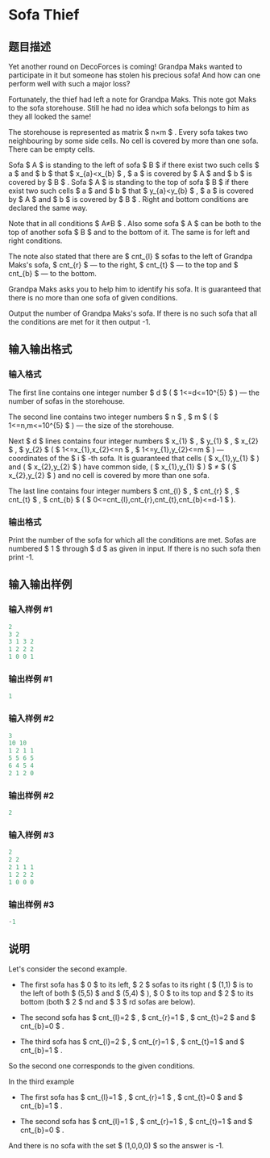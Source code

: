 # Sofa Thief

## 题目描述

Yet another round on DecoForces is coming! Grandpa Maks wanted to participate in it but someone has stolen his precious sofa! And how can one perform well with such a major loss?

Fortunately, the thief had left a note for Grandpa Maks. This note got Maks to the sofa storehouse. Still he had no idea which sofa belongs to him as they all looked the same!

The storehouse is represented as matrix $ n×m $ . Every sofa takes two neighbouring by some side cells. No cell is covered by more than one sofa. There can be empty cells.

Sofa $ A $ is standing to the left of sofa $ B $ if there exist two such cells $ a $ and $ b $ that $ x_{a}&lt;x_{b} $ , $ a $ is covered by $ A $ and $ b $ is covered by $ B $ . Sofa $ A $ is standing to the top of sofa $ B $ if there exist two such cells $ a $ and $ b $ that $ y_{a}&lt;y_{b} $ , $ a $ is covered by $ A $ and $ b $ is covered by $ B $ . Right and bottom conditions are declared the same way.

Note that in all conditions $ A≠B $ . Also some sofa $ A $ can be both to the top of another sofa $ B $ and to the bottom of it. The same is for left and right conditions.

The note also stated that there are $ cnt_{l} $ sofas to the left of Grandpa Maks's sofa, $ cnt_{r} $ — to the right, $ cnt_{t} $ — to the top and $ cnt_{b} $ — to the bottom.

Grandpa Maks asks you to help him to identify his sofa. It is guaranteed that there is no more than one sofa of given conditions.

Output the number of Grandpa Maks's sofa. If there is no such sofa that all the conditions are met for it then output -1.

## 输入输出格式

### 输入格式

The first line contains one integer number $ d $ ( $ 1<=d<=10^{5} $ ) — the number of sofas in the storehouse.

The second line contains two integer numbers $ n $ , $ m $ ( $ 1<=n,m<=10^{5} $ ) — the size of the storehouse.

Next $ d $ lines contains four integer numbers $ x_{1} $ , $ y_{1} $ , $ x_{2} $ , $ y_{2} $ ( $ 1<=x_{1},x_{2}<=n $ , $ 1<=y_{1},y_{2}<=m $ ) — coordinates of the $ i $ -th sofa. It is guaranteed that cells ( $ x_{1},y_{1} $ ) and ( $ x_{2},y_{2} $ ) have common side, ( $ x_{1},y_{1} $ ) $ ≠ $ ( $ x_{2},y_{2} $ ) and no cell is covered by more than one sofa.

The last line contains four integer numbers $ cnt_{l} $ , $ cnt_{r} $ , $ cnt_{t} $ , $ cnt_{b} $ ( $ 0<=cnt_{l},cnt_{r},cnt_{t},cnt_{b}<=d-1 $ ).

### 输出格式

Print the number of the sofa for which all the conditions are met. Sofas are numbered $ 1 $ through $ d $ as given in input. If there is no such sofa then print -1.

## 输入输出样例

### 输入样例 #1

```cpp
2
3 2
3 1 3 2
1 2 2 2
1 0 0 1

```
### 输出样例 #1

```cpp
1

```
### 输入样例 #2

```cpp
3
10 10
1 2 1 1
5 5 6 5
6 4 5 4
2 1 2 0

```
### 输出样例 #2

```cpp
2

```
### 输入样例 #3

```cpp
2
2 2
2 1 1 1
1 2 2 2
1 0 0 0

```
### 输出样例 #3

```cpp
-1

```
## 说明

Let's consider the second example.

- The first sofa has $ 0 $ to its left, $ 2 $ sofas to its right ( $ (1,1) $ is to the left of both $ (5,5) $ and $ (5,4) $ ), $ 0 $ to its top and $ 2 $ to its bottom (both $ 2 $ nd and $ 3 $ rd sofas are below).

- The second sofa has $ cnt_{l}=2 $ , $ cnt_{r}=1 $ , $ cnt_{t}=2 $ and $ cnt_{b}=0 $ .

- The third sofa has $ cnt_{l}=2 $ , $ cnt_{r}=1 $ , $ cnt_{t}=1 $ and $ cnt_{b}=1 $ .

So the second one corresponds to the given conditions.

In the third example

- The first sofa has $ cnt_{l}=1 $ , $ cnt_{r}=1 $ , $ cnt_{t}=0 $ and $ cnt_{b}=1 $ .

- The second sofa has $ cnt_{l}=1 $ , $ cnt_{r}=1 $ , $ cnt_{t}=1 $ and $ cnt_{b}=0 $ .

And there is no sofa with the set $ (1,0,0,0) $ so the answer is -1.

